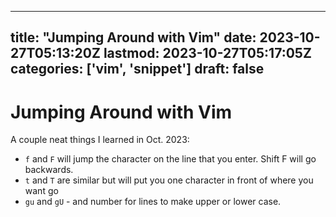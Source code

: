 
---
title: "Jumping Around with Vim"
date: 2023-10-27T05:13:20Z
lastmod: 2023-10-27T05:17:05Z
categories: ['vim', 'snippet']
draft: false
---


# Jumping Around with Vim
A couple neat things I learned in Oct. 2023:

* `f` and `F` will jump the character on the line that you enter. Shift F will go backwards.
* `t` and `T` are similar but will put you one character in front of where you want go
* `gu` and `gU` - and number for lines to make upper or lower case.

<!-- #vim #snippet #public -->

<!-- {BearID:CAEE0C2D-5EF2-4BDF-A082-EE8D2B59BCF0} -->
